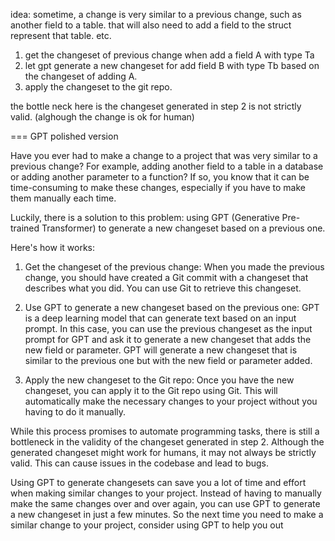 idea: sometime, a change is very similar to a previous change, such as another field to a table.
that will also need to add a field to the struct represent that table. etc.

1. get the changeset of previous change when add a field A with type Ta
2. let gpt generate a new changeset for add field B with type Tb based on the changeset of adding A.
3. apply the changeset to the git repo.

the bottle neck here is the changeset generated in step 2 is not strictly valid. (alghough the change is ok for human)

=== GPT polished version

Have you ever had to make a change to a project that was very similar to a previous change? For example, adding another field to a table in a database or adding another parameter to a function? If so, you know that it can be time-consuming to make these changes, especially if you have to make them manually each time.

Luckily, there is a solution to this problem: using GPT (Generative Pre-trained Transformer) to generate a new changeset based on a previous one.

Here's how it works:

1. Get the changeset of the previous change: When you made the previous change, you should have created a Git commit with a changeset that describes what you did. You can use Git to retrieve this changeset.

2. Use GPT to generate a new changeset based on the previous one: GPT is a deep learning model that can generate text based on an input prompt. In this case, you can use the previous changeset as the input prompt for GPT and ask it to generate a new changeset that adds the new field or parameter. GPT will generate a new changeset that is similar to the previous one but with the new field or parameter added.

3. Apply the new changeset to the Git repo: Once you have the new changeset, you can apply it to the Git repo using Git. This will automatically make the necessary changes to your project without you having to do it manually.

While this process promises to automate programming tasks, there is still a bottleneck in the validity of the changeset generated in step 2. Although the generated changeset might work for humans, it may not always be strictly valid. This can cause issues in the codebase and lead to bugs.

Using GPT to generate changesets can save you a lot of time and effort when making similar changes to your project. Instead of having to manually make the same changes over and over again, you can use GPT to generate a new changeset in just a few minutes. So the next time you need to make a similar change to your project, consider using GPT to help you out
